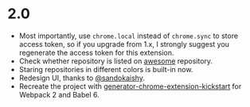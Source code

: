 # 2.0

- Most importantly, use `chrome.local` instead of `chrome.sync` to store access token, so if you upgrade from 1.x, I strongly suggest you regenerate the access token for this extension.
- Check whether repository is listed on [awesome](https://awesome.re/) repository.
- Staring repositories in different colors is built-in now.
- Redesign UI, thanks to [@sandokaishy](https://github.com/sandokaishy).
- Recreate the project with [generator-chrome-extension-kickstart](https://github.com/HaNdTriX/generator-chrome-extension-kickstart) for Webpack 2 and Babel 6.
